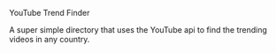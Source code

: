 YouTube Trend Finder

A super simple directory that uses the YouTube api to find the trending videos in any country.
